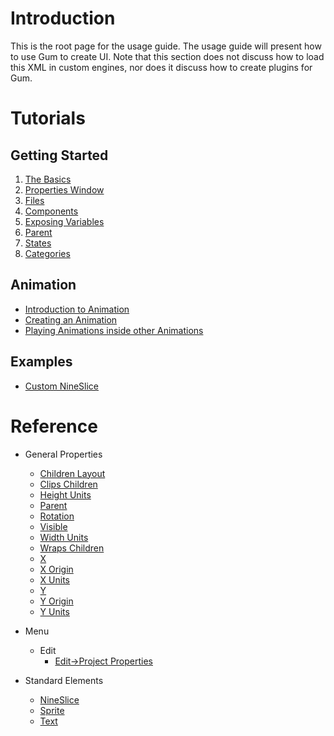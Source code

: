 # Introduction 

This is the root page for the usage guide.  The usage guide will present how to use Gum to create UI.  Note that this section does not discuss how to load this XML in custom engines, nor does it discuss how to create plugins for Gum.

# Tutorials
## Getting Started
1. [The Basics](Usage-Guide-_-The-Basics)
1. [Properties Window](Usage-Guide-_-Properties-Window)
1. [Files](Usage-Guide-_-Files)
1. [Components](Usage-Guide-_-Components)
1. [Exposing Variables](Usage-Guide-_-Exposing-Variables)
1. [Parent](Usage-Guide-_-Parent)
1. [States](Usage-Guide-_-States)
1. [Categories](Usage-Guide-_-State-Categories)

## Animation
* [Introduction to Animation ](-Usage-Guide-_-Introduction-to-Animation)
* [Creating an Animation](-Usage-Guide_-Creating-an-Animation)
* [Playing Animations inside other Animations ](-Usage-Guide_-Playing-Animations-inside-other-Animations)

## Examples
* [Custom NineSlice](Usage-Guide-_-Custom-NineSlice)

# Reference

* General Properties
	* [Children Layout](Children-Layout)
	* [Clips Children](Clips-Children)
	* [Height Units](Height-Units)
	* [Parent](Parent)
	* [Rotation](Rotation)
	* [Visible](Visible)
	* [Width Units](Width-Units)
	* [Wraps Children](Wraps-Children)
	* [X](X)
	* [X Origin](X-Origin)
	* [X Units](X-Units)
	* [Y](Y)
	* [Y Origin](Y-Origin)
	* [Y Units](Y-Units)

* Menu
	* Edit
		* [Edit->Project Properties](Edit-_Project-Properties)


* Standard Elements
	* [NineSlice](NineSlice)
	* [Sprite](Sprite)
	* [Text](Text)